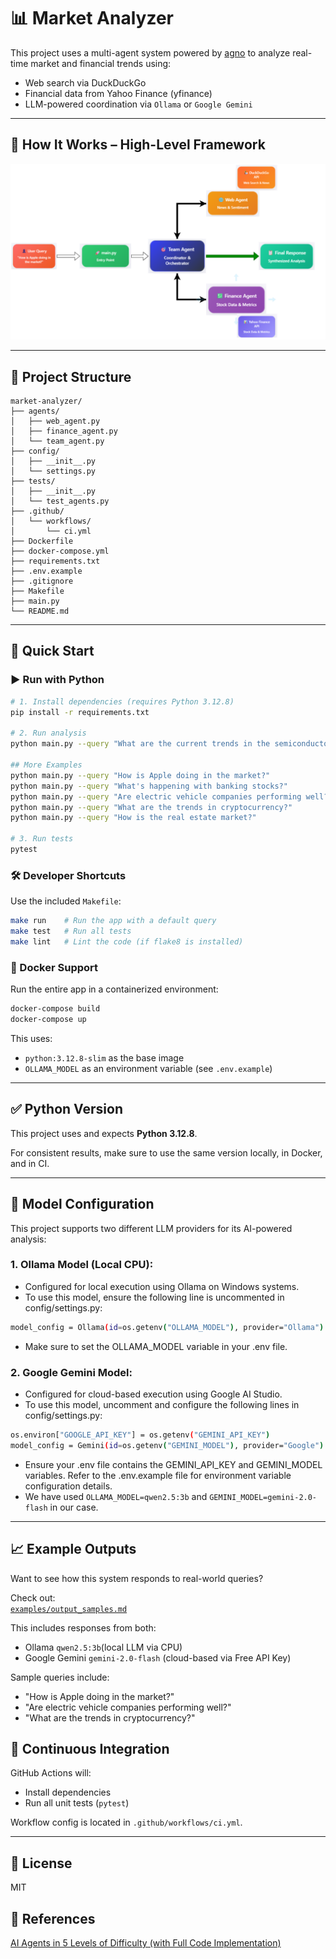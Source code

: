 # 📊 Market Analyzer

This project uses a multi-agent system powered by [agno](https://pypi.org/project/agno/) to analyze real-time market and financial trends using:

- Web search via DuckDuckGo
- Financial data from Yahoo Finance (yfinance)
- LLM-powered coordination via `Ollama` or `Google Gemini`

---
## 🧠 How It Works – High-Level Framework
![alt text](docs/agno-market-analyzer.png)

---

## 📁 Project Structure

```
market-analyzer/
├── agents/
│   ├── web_agent.py
│   ├── finance_agent.py
│   └── team_agent.py
├── config/
│   ├── __init__.py
│   └── settings.py
├── tests/
│   ├── __init__.py
│   └── test_agents.py
├── .github/
│   └── workflows/
│       └── ci.yml
├── Dockerfile
├── docker-compose.yml
├── requirements.txt
├── .env.example
├── .gitignore
├── Makefile
├── main.py
└── README.md
```

---

## 🚀 Quick Start

### ▶️ Run with Python

```bash
# 1. Install dependencies (requires Python 3.12.8)
pip install -r requirements.txt

# 2. Run analysis
python main.py --query "What are the current trends in the semiconductor market?"

## More Examples
python main.py --query "How is Apple doing in the market?"
python main.py --query "What's happening with banking stocks?"
python main.py --query "Are electric vehicle companies performing well?"
python main.py --query "What are the trends in cryptocurrency?"
python main.py --query "How is the real estate market?"

# 3. Run tests
pytest
```

### 🛠️ Developer Shortcuts

Use the included `Makefile`:

```bash
make run    # Run the app with a default query
make test   # Run all tests
make lint   # Lint the code (if flake8 is installed)
```

### 🐳 Docker Support

Run the entire app in a containerized environment:

```bash
docker-compose build
docker-compose up
```

This uses:
* `python:3.12.8-slim` as the base image
* `OLLAMA_MODEL` as an environment variable (see `.env.example`)

---

## ✅ Python Version

This project uses and expects **Python 3.12.8**.

For consistent results, make sure to use the same version locally, in Docker, and in CI.

---

## 🔧 Model Configuration
This project supports two different LLM providers for its AI-powered analysis:

### 1. Ollama Model (Local CPU):

- Configured for local execution using Ollama on Windows systems.
- To use this model, ensure the following line is uncommented in config/settings.py:

```bash 
model_config = Ollama(id=os.getenv("OLLAMA_MODEL"), provider="Ollama")
```

- Make sure to set the OLLAMA_MODEL variable in your .env file.
### 2. Google Gemini Model:

- Configured for cloud-based execution using Google AI Studio.
- To use this model, uncomment and configure the following lines in config/settings.py:
```bash
os.environ["GOOGLE_API_KEY"] = os.getenv("GEMINI_API_KEY")
model_config = Gemini(id=os.getenv("GEMINI_MODEL"), provider="Google")
```
- Ensure your .env file contains the GEMINI_API_KEY and GEMINI_MODEL variables.
Refer to the .env.example file for environment variable configuration details.
- We have used `OLLAMA_MODEL=qwen2.5:3b` and `GEMINI_MODEL=gemini-2.0-flash` in our case.

---

## 📈 Example Outputs

Want to see how this system responds to real-world queries?

Check out:  
[`examples/output_samples.md`](examples/output_samples.md)

This includes responses from both:
- Ollama `qwen2.5:3b`(local LLM via CPU)
- Google Gemini `gemini-2.0-flash` (cloud-based via Free API Key)


Sample queries include:
- "How is Apple doing in the market?"
- "Are electric vehicle companies performing well?"
- "What are the trends in cryptocurrency?"


## 🧪 Continuous Integration

GitHub Actions will:
* Install dependencies
* Run all unit tests (`pytest`)

Workflow config is located in `.github/workflows/ci.yml`.

---

## 📄 License

MIT

## 🔗 References

[AI Agents in 5 Levels of Difficulty (with Full Code Implementation)](https://medium.com/data-science-collective/ai-agents-in-5-levels-of-difficulty-with-full-code-implementation-15d794becfb8) 


